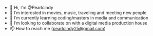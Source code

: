 - 👋 Hi, I’m @Pearlcindy
- 👀 I’m interested in movies, music, traveling and meeting new people
- 🌱 I’m currently learning coding/masters in media and communication
- 💞️ I’m looking to collaborate on with a digital media production house
- 📫 How to reach me (pearlcindy25@gmail.com)

<!---
Pearlcindy/Pearlcindy is a ✨ special ✨ repository because its `README.md` (this file) appears on your GitHub profile.
You can click the Preview link to take a look at your changes.
--->
